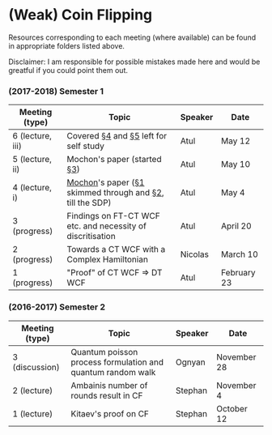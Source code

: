 # (Weak) Coin Flipping
Resources corresponding to each meeting (where available) can be found in appropriate folders listed above.

Disclaimer: I am responsible for possible mistakes made here and would be greatful if you could point them out.

### (2017-2018) Semester 1
| Meeting (type)    | Topic  | Speaker   | Date |
| --          | -- |-- | --| 
| 6 (lecture, iii) | Covered [§4](MochonNotes/4_TIPG(Kitaev'sSecondFramework).PDF) and [§5](MochonNotes/5_zeroBias_part1.PDF) left for self study | Atul | May 12 |
| 5 (lecture, ii) | Mochon's paper (started [§3](MochonNotes/3_PointGameExamples.PDF)) | Atul | May 10 |
| 4 (lecture, i)  | [Mochon](https://arxiv.org/abs/0711.4114)'s paper ([§1](MochonNotes/1_introduction.PDF) skimmed through and [§2](MochonNotes/2_Kitaev'sFramework.PDF), till the SDP)  | Atul  | May 4 |
| 3 (progress)   | Findings on FT-CT WCF etc. and necessity of discritisation  | Atul  | April 20 |
| 2 (progress)  | Towards a CT WCF with a Complex Hamiltonian  | Nicolas  | March 10 | 
| 1 (progress)  | "Proof" of CT WCF => DT WCF  | Atul | February 23 | 





### (2016-2017) Semester 2
| Meeting (type) | Topic  | Speaker   | Date |
| -- | -- | --- | --|
| 3 (discussion) | Quantum poisson process formulation and quantum random walk | Ognyan | November 28 |
| 2 (lecture) | Ambainis number of rounds result in CF | Stephan | November 4 |
| 1 (lecture) | Kitaev's proof on CF | Stephan | October 12 |

